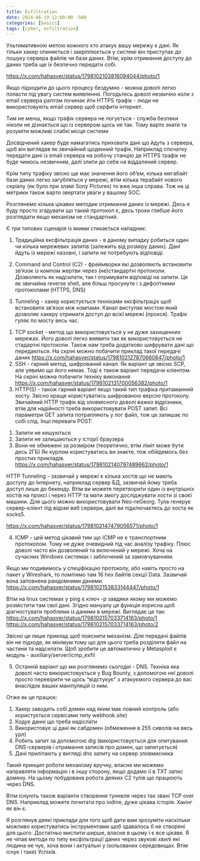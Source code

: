 ```yaml
---
title: Exfiltration
date: 2024-06-19 12:00:00 -500
categories: [basics]
tags: [cyber, exfiltration]
---
```


Ультимативною метою кожного хто атакує вашу мережу є дані. Як тільки хакер опиняється і закріплюється у системі він приступає до пошуку сервера файлів чи бази даних. Втім, крім отримання доступу до даних треба ще їх безпечно передати собі.

https://x.com/hahasver/status/1798102103816094044/photo/1

Якщо підходити до цього процесу бездумно - можна доволі легко попасти під увагу систем виявлення. Погодьтесь доволі незвично коли з email сервера раптом починає йти HTTPS трафік - люди не використовують email сервер щоб серфити інтернет.

Тим не менш, якщо трафік сервера не логується - служба безпеки ніколи не дізнається що із сервером щось не так. Тому варто знати та розуміти можливі слабкі місця системи 

Досвідчений хакер буде намагатись приховати дані що йдуть з сервера, щоб він виглядав як звичайний щоденний трафік. Наприклад спочатку передати дані із email сервера на робочу станцію де HTTPS трафік не буде чимось незвичним, далі злити до себе на віддалений сервер.

Крім типу трафіку звісно ще має значення його обʼєм, кілька мегабайт бази даних легко загубляться у мережі, втім кілька терабайт нового серіалу (як було при зламі Sony Pictures) то вже інша справа. Тож на ці метрики також варто звертати уваги у вашому SOC.

Розглянемо кілька цікавих методик отримання даних із мережі. Десь я буду просто згадувати що такий протокол є, десь трохи глибше його розглядати якщо механізм не стандартний.

Є три типових сценарія із якими стикається нападник:
1) Традиційна ексфільтрація даних - в даному випадку робиться один чи кілька мережевих запитів (залежить від розміру даних). Дані йдуть із мережі назовні, і запити не потребують відповіді.

2) Command and Control (C2) - фреймворки які дозволяють встановити звʼязок із компом жертви через (не)стандартні протоколи. Дозволяють як надсилати, так і отримувати відповіді на запити. Це як звичайна reverse shell, але більш просунуте і з дефолтними протоколами (HTTPS, DNS) 

3) Tunneling - хакер користується техніками ексфільтраціх щоб встановити звʼязок між компами. Канал виступає мостом який дозволяє хакеру отримати доступ до всієї мережі (прокся). Трафік гуляє по мосту весь час.

1. TCP socket - метод що використовується у не дуже захищенних мережах. Його доволі легко виявити так як використовується не стадартні протоколи. Також нам треба додатково шифрувати дані що передаються. На скріні можно побачити приклад такої передачі даних 
https://x.com/hahasver/status/1798102127870660647/photo/1
2. SSH - гарний метод, шифрований канал. Як варіант це звісно SCP, але уявимо що його немає. Тоді є також варіант передачи кліентом. На скріні можна побачити техніку виконання
https://x.com/hahasver/status/1798102131700056382/photo/1
3. HTTP(S) - також гарний варіант якщо такий тип трафіка притаманний хосту. Звісно краще користуватись шифрованою версію протоколу. Звичайний HTTP трафік від зловмісного доволі важко відрізники, втім для надійності треба використовувати POST запит. 
Всі параметри GET запита потрапляють у лог файл, тож це залишає по собі слід. 
Інші переваги POST:
1) Запити не кешуються
2) Запити не залишаються у історії браузера
3) Вони не обмежені за розміром (теоретично, втім ліміт може бути десь 2ГБ)
Як курлом користуватись ви знаєте, тож обійдемось без простих прикладів. 
https://x.com/hahasver/status/1798102140797489662/photo/1

HTTP Tunneling - зазвичай у мережі є кілька хостів що не мають доступу до Інтернету, наприклад сервер БД, зазвичай йому треба доступ лише до бекенду.
Втім ви можете перетворити один із внутрішніх хостів на проксі і через HTTP та мати змогу досліджувати хости зі своєї машини.
Для цього можно використовувати Neo-reGeorg. Тула генерує сервер-кліент під відомі веб сервери, далі ви підключаєтесь до хоста як socks5. 

https://x.com/hahasver/status/1798102147479056571/photo/1

4) ICMP - цей метод цікавий тим що ICMP не є транспортним протоколом. Тому не дуже очевидний під час аналізу трафіку. Плюс доволі часто він дозволений та включений у мережі. Хоча на сучасних Windows системах і заблочений за замовчуванням.

Якщо ми подивимось у спеціфікацію протоколу, або навіть просто на пакет у Wireshark, то помітимо там 16 hex байтів секції Data. Зазвичай вона заповнена рандомними даними.
https://x.com/hahasver/status/1798102153833144447/photo/1

Втім на linux системах у ping є ключ -p завдяки якому ми можемо розмістити там свої дані. Згідно мануалу ця функція корисна щоб діагностувати проблеми із даними в мережі. Виглядає це так:
https://x.com/hahasver/status/1798102157033714163/photo/1
https://x.com/hahasver/status/1798102157033714163/photo/2

Звісно це лише приклад щоб пояснити механізм. Для передачі файлів він не підходе, як мінімум тому що для цього треба розділяти файл на частини та надсилати. Щоб зробити це автоматично у Metasploit є модуль - auxiliary/server/icmp_exfil

5) Останній варіант що ми розглянемо сьогодні - DNS.
Техніка яка доволі часто використовується у Bug Bounty, з допомогою неї доволі просто перевірити чи щось "відстукує" з атакуємого сервера до вас внаслідок ваших маніпуляцій із ним.

Отже як це працює:
1) Хакер заводить собі домен над яким має повний контроль (або користується сервісами типу  webhook\.site)
2) Кодує данні що треба надіслати
3) Використовує ці дані як сабдомен (обмеження в 255 сиволів на весь урл)
4) Робить запит за допомогою dig (використовується для опитування DNS-серверів і отримання записів про домен, що запитується)
5) Дані прилітають у вигляді dns запиту на сервер зловмисника

Такий принцип роботи механізму вручну, власне ми можемо направляти інформацію і в іншу сторону, якщо додамо ії в TXT запис домену. На цьому побудована робота деяких C2 тулів що працюють через DNS.

Втім існують також варіанти створення туннеля через так звані TCP over DNS. Наприклад можете почитати про iodine, дуже цікава історія. Хакінг як він є.

Я розглянув деякі приклади для того щоб дати вам зрозуміти наскільки можливо користуватись інструментами щоб здавалось б не створені для цього. Достатньо мислити ширше, власне в цьому і є все цікаве.
Я не чіпав методи по типу ексфільтрації даних через звукові хвилі які людина не чує, хоча вони і актуальні у ізольованих середовищах. Втім існує і таке) Успіхів.
